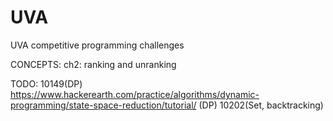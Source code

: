 # UVA
UVA competitive programming challenges

CONCEPTS:
ch2: ranking and unranking


TODO:
10149(DP)
https://www.hackerearth.com/practice/algorithms/dynamic-programming/state-space-reduction/tutorial/ (DP)
10202(Set, backtracking)
